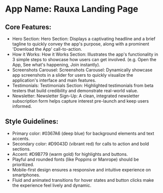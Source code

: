 # **App Name**: Rauxa Landing Page

## Core Features:

- Hero Section: Hero Section: Displays a captivating headline and a brief tagline to quickly convey the app's purpose, along with a prominent 'Download the App' call-to-action.
- How it Works: How it Works Section: Illustrates the app's functionality in 3 simple steps to showcase how users can get involved. (e.g. Open the App, See what's happening, Join instantly).
- Screenshots Carousel: Screenshots Carousel: Dynamically showcase app screenshots in a slider for users to quickly visualize the application's interface and main features.
- Testimonials: Testimonials Section: Highlighted testimonials from beta testers that build credibility and demonstrate real-world value.
- Newsletter: Newsletter Sign-Up: A clean, integrated newsletter subscription form helps capture interest pre-launch and keep users informed.

## Style Guidelines:

- Primary color: #0367A6 (deep blue) for background elements and text accents.
- Secondary color: #D9043D (vibrant red) for calls to action and bold sections.
- Accent: #D9B779 (warm gold) for highlights and buttons.
- Playful and rounded fonts (like Poppins or Manrope) should be prioritized.
- Mobile-first design ensures a responsive and intuitive experience on smartphones.
- Fluid and animated transitions for hover states and button clicks make the experience feel lively and dynamic.